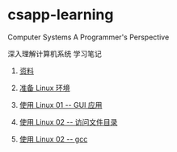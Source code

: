 # csapp-learning

Computer Systems A Programmer's Perspective

深入理解计算机系统 学习笔记

1. [资料](/资源.md)

2. [准备 Linux 环境](/准备Linux环境.md)

3. [使用 Linux 01 -- GUI 应用](/使用Ubuntu01.md)

4. [使用 Linux 02 -- 访问文件目录](/使用Ubuntu02.md)

5. [使用 Linux 02 -- gcc](/使用Ubuntu03.md)